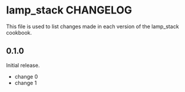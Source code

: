 # lamp_stack CHANGELOG

This file is used to list changes made in each version of the lamp_stack cookbook.

## 0.1.0

Initial release.

- change 0
- change 1
